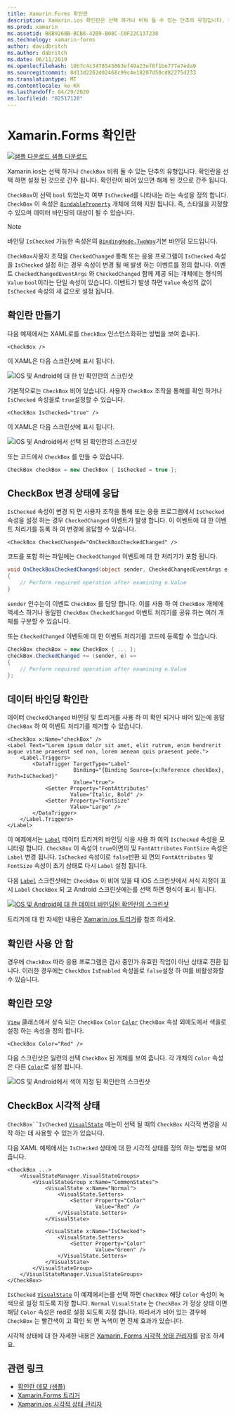```yaml
---
title: Xamarin.Forms 확인란
description: Xamarin.ios 확인란은 선택 하거나 비워 둘 수 있는 단추의 유형입니다. 확인란을 선택 하면 설정 된 것으로 간주 됩니다. 확인란이 비어 있으면 해제 된 것으로 간주 됩니다.
ms.prod: xamarin
ms.assetid: B8B9268B-BCB8-42B9-B08C-C0F22C137238
ms.technology: xamarin-forms
author: davidbritch
ms.author: dabritch
ms.date: 06/11/2019
ms.openlocfilehash: 10b7c4c3478545863ef49a23ef0f1be777e7eda9
ms.sourcegitcommit: 8d13d2262d02468c99c4e18207d50cd82275d233
ms.translationtype: MT
ms.contentlocale: ko-KR
ms.lasthandoff: 04/29/2020
ms.locfileid: "82517120"
---
```

# <a name="xamarinforms-checkbox"></a>Xamarin.Forms 확인란

[![샘플 다운로드](~/media/shared/download.png) 샘플 다운로드](https://docs.microsoft.com/samples/xamarin/xamarin-forms-samples/userinterface-checkboxdemos/)

Xamarin.ios는 선택 하거나 `CheckBox` 비워 둘 수 있는 단추의 유형입니다. 확인란을 선택 하면 설정 된 것으로 간주 됩니다. 확인란이 비어 있으면 해제 된 것으로 간주 됩니다.

`CheckBox`이 선택 `bool` 되었는지 여부 `IsChecked`를 나타내는 라는 속성을 정의 합니다. `CheckBox` 이 속성은 [`BindableProperty`](xref:Xamarin.Forms.BindableProperty) 개체에 의해 지원 됩니다. 즉, 스타일을 지정할 수 있으며 데이터 바인딩의 대상이 될 수 있습니다.

> [!NOTE]
> 바인딩 `IsChecked` 가능한 속성은의 [`BindingMode.TwoWay`](xref:Xamarin.Forms.BindingMode.TwoWay)기본 바인딩 모드입니다.

`CheckBox`사용자 조작을 `CheckedChanged` 통해 또는 응용 프로그램이 `IsChecked` 속성을 `IsChecked` 설정 하는 경우 속성이 변경 될 때 발생 하는 이벤트를 정의 합니다. 이벤트 `CheckedChangedEventArgs` 와 `CheckedChanged` 함께 제공 되는 개체에는 형식의 `Value` `bool`이라는 단일 속성이 있습니다. 이벤트가 발생 하면 `Value` 속성의 값이 `IsChecked` 속성의 새 값으로 설정 됩니다.

## <a name="create-a-checkbox"></a>확인란 만들기

다음 예제에서는 XAML로를 `CheckBox` 인스턴스화하는 방법을 보여 줍니다.

```xaml
<CheckBox />
```

이 XAML은 다음 스크린샷에 표시 됩니다.

![IOS 및 Android에 대 한 빈 확인란의 스크린샷](checkbox-images/checkbox-empty.png "빈 확인란")

기본적으로는 `CheckBox` 비어 있습니다. 사용자 `CheckBox` 조작을 통해를 확인 하거나 `IsChecked` 속성을로 `true`설정할 수 있습니다.

```xaml
<CheckBox IsChecked="true" />
```

이 XAML은 다음 스크린샷에 표시 됩니다.

![IOS 및 Android에서 선택 된 확인란의 스크린샷](checkbox-images/checkbox-checked.png "선택 됨 확인란")

또는 코드에서 `CheckBox` 를 만들 수 있습니다.

```csharp
CheckBox checkBox = new CheckBox { IsChecked = true };
```

## <a name="respond-to-a-checkbox-changing-state"></a>CheckBox 변경 상태에 응답

`IsChecked` 속성이 변경 되 면 사용자 조작을 통해 또는 응용 프로그램에서 `IsChecked` 속성을 설정 하는 경우 `CheckedChanged` 이벤트가 발생 합니다. 이 이벤트에 대 한 이벤트 처리기를 등록 하 여 변경에 응답할 수 있습니다.

```xaml
<CheckBox CheckedChanged="OnCheckBoxCheckedChanged" />
```

코드를 포함 하는 파일에는 `CheckedChanged` 이벤트에 대 한 처리기가 포함 됩니다.

```csharp
void OnCheckBoxCheckedChanged(object sender, CheckedChangedEventArgs e)
{
    // Perform required operation after examining e.Value
}
```

`sender` 인수는이 이벤트 `CheckBox` 를 담당 합니다. 이를 사용 하 여 `CheckBox` 개체에 액세스 하거나 동일한 `CheckBox` `CheckedChanged` 이벤트 처리기를 공유 하는 여러 개체를 구분할 수 있습니다.

또는 `CheckedChanged` 이벤트에 대 한 이벤트 처리기를 코드에 등록할 수 있습니다.

```csharp
CheckBox checkBox = new CheckBox { ... };
checkBox.CheckedChanged += (sender, e) =>
{
    // Perform required operation after examining e.Value
};
```

## <a name="data-bind-a-checkbox"></a>데이터 바인딩 확인란

데이터 `CheckedChanged` 바인딩 및 트리거를 사용 하 여 확인 되거나 비어 있는에 응답 `CheckBox` 하 여 이벤트 처리기를 제거할 수 있습니다.

```xaml
<CheckBox x:Name="checkBox" />
<Label Text="Lorem ipsum dolor sit amet, elit rutrum, enim hendrerit augue vitae praesent sed non, lorem aenean quis praesent pede.">
    <Label.Triggers>
        <DataTrigger TargetType="Label"
                     Binding="{Binding Source={x:Reference checkBox}, Path=IsChecked}"
                     Value="true">
            <Setter Property="FontAttributes"
                    Value="Italic, Bold" />
            <Setter Property="FontSize"
                    Value="Large" />
        </DataTrigger>
    </Label.Triggers>
</Label>
```

이 예제에서는 [`Label`](xref:Xamarin.Forms.Label) 데이터 트리거의 바인딩 식을 사용 하 여의 `IsChecked` 속성을 모니터링 합니다. `CheckBox` 이 속성이 `true`이면의 및 `FontAttributes` `FontSize` 속성은 `Label` 변경 됩니다. `IsChecked` 속성이로 `false`반환 되 면의 `FontAttributes` 및 `FontSize` 속성이 초기 상태로 다시 `Label` 설정 됩니다.

다음 [`Label`](xref:Xamarin.Forms.Label) 스크린샷에는 `CheckBox` 이 비어 있을 때 iOS 스크린샷에서 서식 지정이 표시 `Label` `CheckBox` 되 고 Android 스크린샷에는를 선택 하면 형식이 표시 됩니다.

[![IOS 및 Android에 대 한 데이터 바인딩된 확인란의 스크린샷](checkbox-images/checkbox-databinding.png "데이터 바인딩 확인란")](checkbox-images/checkbox-databinding-large.png#lightbox "데이터 바인딩 확인란")

트리거에 대 한 자세한 내용은 [Xamarin.ios 트리거](~/xamarin-forms/app-fundamentals/triggers.md)를 참조 하세요.

## <a name="disable-a-checkbox"></a>확인란 사용 안 함

경우에 `CheckBox` 따라 응용 프로그램은 검사 중인가 유효한 작업이 아닌 상태로 전환 됩니다. 이러한 경우에는 `CheckBox` `IsEnabled` 속성을로 `false`설정 하 여를 비활성화할 수 있습니다.

## <a name="checkbox-appearance"></a>확인란 모양

[`View`](xref:Xamarin.Forms.View) 클래스에서 상속 되는 `CheckBox` `Color` [`Color`](xref:Xamarin.Forms.Color) `CheckBox` 속성 외에도에서 색을로 설정 하는 속성을 정의 합니다.

```xaml
<CheckBox Color="Red" />
```

다음 스크린샷은 일련의 선택 `CheckBox` 된 개체를 보여 줍니다. 각 개체의 `Color` 속성은 다른 [`Color`](xref:Xamarin.Forms.Color)로 설정 됩니다.

![IOS 및 Android에서 색이 지정 된 확인란의 스크린샷](checkbox-images/checkbox-colors.png "색이 지정 된 확인란")

## <a name="checkbox-visual-states"></a>CheckBox 시각적 상태

`CheckBox``IsChecked` [`VisualState`](xref:Xamarin.Forms.VisualState) 에는이 선택 될 때의 `CheckBox` 시각적 변경을 시작 하는 데 사용할 수 있는가 있습니다.

다음 XAML 예제에서는 `IsChecked` 상태에 대 한 시각적 상태를 정의 하는 방법을 보여 줍니다.

```xaml
<CheckBox ...>
    <VisualStateManager.VisualStateGroups>
        <VisualStateGroup x:Name="CommonStates">
            <VisualState x:Name="Normal">
                <VisualState.Setters>
                    <Setter Property="Color"
                            Value="Red" />
                </VisualState.Setters>
            </VisualState>

            <VisualState x:Name="IsChecked">
                <VisualState.Setters>
                    <Setter Property="Color"
                            Value="Green" />
                </VisualState.Setters>
            </VisualState>
        </VisualStateGroup>
    </VisualStateManager.VisualStateGroups>
</CheckBox>
```

`IsChecked` [`VisualState`](xref:Xamarin.Forms.VisualState) 이 예제에서는를 선택 하면 `CheckBox` 해당 `Color` 속성이 녹색으로 설정 되도록 지정 합니다. `Normal` `VisualState` 는 `CheckBox` 가 정상 상태 이면 해당 `Color` 속성은 red로 설정 되도록 지정 합니다. 따라서가 비어 있는 경우에 `CheckBox` 는 빨간색이 고 확인 되 면 녹색이 면 전체 효과가 있습니다.

시각적 상태에 대 한 자세한 내용은 [Xamarin. Forms 시각적 상태 관리자](~/xamarin-forms/user-interface/visual-state-manager.md)를 참조 하세요.

## <a name="related-links"></a>관련 링크

- [확인란 데모 (샘플)](https://docs.microsoft.com/samples/xamarin/xamarin-forms-samples/userinterface-checkboxdemos/)
- [Xamarin.Forms 트리거](~/xamarin-forms/app-fundamentals/triggers.md)
- [Xamarin.ios 시각적 상태 관리자](~/xamarin-forms/user-interface/visual-state-manager.md)
